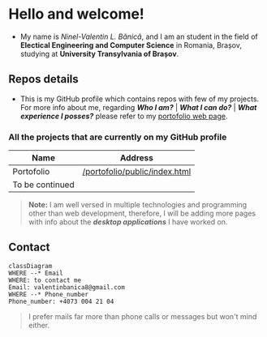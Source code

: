 # Hello and welcome!
- My name is *Ninel-Valentin L. Bănică*, and I am an  student in the field of **Electical Engineering and Computer Science** in Romania, Brașov, studying at **University Transylvania of Brașov**.
## Repos details
- This is my GitHub profile which contains repos with few of my projects. For more info about me, regarding ***Who I am?*** | ***What I can do?*** | ***What experience I posses?*** please refer to my [portofolio web page](https://ninel-valentin.github.io/portofolio/public/index).


### All the projects that are currently on my GitHub profile
|Name            |Address                        |
|----------------|-------------------------------|
|Portofolio      |[/portofolio/public/index.html](https://ninel-valentin.github.io/portofolio/public/index)|
|To be continued |                               |

>**Note:** I am well versed in multiple technologies and programming other than web development, therefore, I will be adding more pages with info about the ***desktop applications*** I have worked on.

## Contact
```mermaid
classDiagram
WHERE --* Email
WHERE: to contact me
Email: valentinbanica8@gmail.com
WHERE --* Phone_number
Phone_number: +4073 004 21 04
```
>I prefer mails far more than phone calls or messages but won't mind either.
